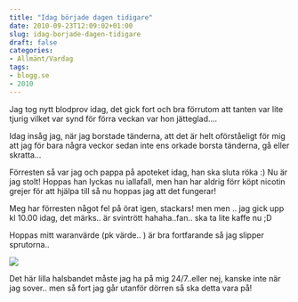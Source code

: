 ```yaml
---
title: "Idag började dagen tidigare"
date: 2010-09-23T12:09:02+01:00
slug: idag-borjade-dagen-tidigare
draft: false
categories:
- Allmänt/Vardag
tags:
- blogg.se
- 2010
---
```

Jag tog nytt blodprov idag, det gick fort och bra förrutom att tanten var lite tjurig vilket var synd för förra veckan var hon jätteglad....  
  
Idag insåg jag, när jag borstade tänderna, att det är helt oförståeligt för mig att jag för bara några veckor sedan inte ens orkade borsta tänderna, gå eller skratta...  
  
Förresten så var jag och pappa på apoteket idag, han ska sluta röka :) Nu är jag stolt! Hoppas han lyckas nu iallafall, men han har aldrig förr köpt nicotin grejer för att hjälpa till så nu hoppas jag att det fungerar!  
  
Meg har förresten något fel på örat igen, stackars! men men .. jag gick upp kl 10.00 idag, det märks.. är svintrött hahaha..fan.. ska ta lite kaffe nu ;D  
  
Hoppas mitt waranvärde (pk värde.. ) är bra fortfarande så jag slipper sprutorna..  
  
![](/assets/images/blogg.se/dsc09131_108796570.jpg)  
  
Det här lilla halsbandet måste jag ha på mig 24/7..eller nej, kanske inte när jag sover.. men så fort jag går utanför dörren så ska detta vara på!